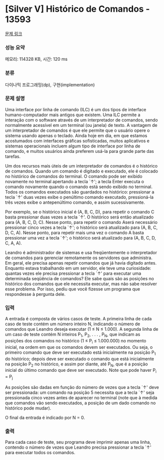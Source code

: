 # [Silver V] Histórico de Comandos - 13593 

[문제 링크](https://www.acmicpc.net/problem/13593) 

### 성능 요약

메모리: 114328 KB, 시간: 120 ms

### 분류

다이나믹 프로그래밍(dp), 구현(implementation)

### 문제 설명

<p>Uma interface por linha de comando (ILC) é um dos tipos de interface humano-computador mais antigos que existem. Uma ILC permite a interação com o software através de um interpretador de comandos, sendo normalmente acessível em um terminal (ou janela) de texto. A vantagem de um interpretador de comandos é que ele permite que o usuário opere o sistema usando apenas o teclado. Ainda hoje em dia, em que estamos acostumados com interfaces gráficas sofisticadas, muitos aplicativos e sistemas operacionais incluem algum tipo de interface por linha de comando, e muitos usuários ainda preferem usá-la para grande parte das tarefas.</p>

<p>Um dos recursos mais úteis de um interpretador de comandos é o histórico de comandos. Quando um comando é digitado e executado, ele é colocado no histórico de comandos do terminal. O comando pode ser exibido novamente no terminal apertando a tecla `↑'; a tecla Enter executa o comando novamente quando o comando está sendo exibido no terminal. Todos os comandos executados são guardados no histórico: pressionar a tecla `↑' duas vezes exibe o penúltimo comando executado, pressioná-la três vezes exibe o antepenúltimo comando, e assim sucessivamente.</p>

<p>Por exemplo, se o histórico inicial é (A, B, C, D), para repetir o comando C basta pressionar duas vezes a tecla `↑'. O histórico será então atualizado para (A, B, C, D, C). Nesse ponto, para repetir o comando Aserá necessário pressionar cinco vezes a tecla `↑'; o histórico será atualizado para (A, B, C, D, C, A). Nesse ponto, para repetir mais uma vez o comando A basta pressionar uma vez a tecla `↑'; o histórico será atualizado para (A, B, C, D, C, A, A).</p>

<p>Leandro é administrador de sistemas e usa freqüentemente o interpretador de comandos para gerenciar remotamente os servidores que administra. Em geral, ele precisa apenas repetir comandos que já havia digitado antes. Enquanto estava trabalhando em um servidor, ele teve uma curiosidade: quantas vezes ele precisa pressionar a tecla `↑' para executar uma determinada seqüência de comandos? Ele sabe quais são as posições no histórico dos comandos que ele necessita executar, mas não sabe resolver esse problema. Por isso, pediu que você fizesse um programa que respondesse à pergunta dele.</p>

### 입력 

 <p>A entrada é composta de vários casos de teste. A primeira linha de cada caso de teste contém um número inteiro N, indicando o número de comandos que Leandro deseja executar (1 ≤ N ≤ 1.000). A segunda linha de um caso de teste contém N inteiros P<sub>1</sub>, P<sub>2</sub>, . . . , P<sub>N</sub>, que indicam as posições dos comandos no histórico (1 ≤ P<sub>i</sub> ≤ 1.000.000) no momento inicial, na ordem em que os comandos devem ser executados. Ou seja, o primeiro comando que deve ser executado está inicialmente na posição P<sub>1</sub> do histórico; depois deve ser executado o comando que está inicialmente na posição P<sub>2</sub> no histórico, e assim por diante, até P<sub>N</sub>, que é a posição inicial do último comando que deve ser executado. Note que pode haver P<sub>i</sub> = P<sub>j</sub></p>

<p>As posições são dadas em função do número de vezes que a tecla `↑' deve ser pressionada: um comando na posição 5 necessita que a tecla `↑' seja pressionada cinco vezes antes de aparecer no terminal (note que à medida que comandos vão sendo executados, a posição de um dado comando no histórico pode mudar).</p>

<p>O final da entrada é indicado por N = 0.</p>

### 출력 

 <p>Para cada caso de teste, seu programa deve imprimir apenas uma linha, contendo o número de vezes que Leandro precisa pressionar a tecla `↑' para executar todos os comandos.</p>

